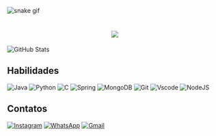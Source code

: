 ![snake gif](https://github.com/MarlosEmanuel/MarlosEmanuel/blob/output/github-contribution-grid-snake-dark.svg)

<h1 align="center">
<img src="https://readme-typing-svg.herokuapp.com/?font=Righteous&size=35&center=true&vCenter=true&width=500&height=70&duration=4000&lines=olá!+👋;+me+chamo+Artur!;" />
</h1>

![GitHub Stats](https://github-readme-stats.vercel.app/api?username=MarlosEmanuel&theme=transparent&bg_color=000&border_color=30A3DC&show_icons=true&icon_color=30A3DC&title_color=fff&text_color=30A3DC)
## Habilidades
![Java](https://img.shields.io/badge/java-%2330A3DC.svg?style=for-the-badge&logo=openjdk&logoColor=white)
![Python](https://img.shields.io/badge/python-30A3DC?style=for-the-badge&logo=python&logoColor=fff)
![C](https://img.shields.io/badge/C-30A3DC?style=for-the-badge&logo=c&logoColor=white)
![Spring](https://img.shields.io/badge/spring-%2330A3DC.svg?style=for-the-badge&logo=spring&logoColor=white)
![MongoDB](https://img.shields.io/badge/MongoDB-%2330A3DC.svg?style=for-the-badge&logo=mongodb&logoColor=white)
![Git](https://img.shields.io/badge/GIT-30A3DC?style=for-the-badge&logo=git&logoColor=white)
![Vscode](https://img.shields.io/badge/Vscode-30A3DC?style=for-the-badge&logo=visual-studio-code&logoColor=white)
![NodeJS](https://img.shields.io/badge/node.js-30A3DC?style=for-the-badge&logo=node.js&logoColor=white)

## Contatos
[![Instagram](https://img.shields.io/badge/-Instagram-%2330A3DC?style=for-the-badge&logo=instagram&logoColor=white)](https://www.instagram.com/eimarlone/)
[![WhatsApp](https://img.shields.io/badge/WhatsApp-30A3DC?style=for-the-badge&logo=whatsapp&logoColor=white)](https://wa.me/+5584987421217)
[![Gmail](https://img.shields.io/badge/Gmail-30A3DC?style=for-the-badge&logo=gmail&logoColor=white)](mailto:marlosemanuel28@gmail.com)
